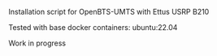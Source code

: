 Installation script for OpenBTS-UMTS with Ettus USRP B210

Tested with base docker containers:
	ubuntu:22.04

Work in progress

